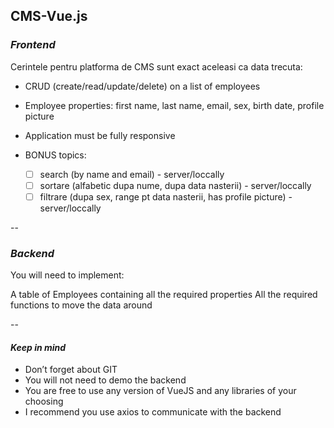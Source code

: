 ## CMS-Vue.js

### _*Frontend*_

Cerintele pentru platforma de CMS sunt exact aceleasi ca data trecuta:

- CRUD (create/read/update/delete) on a list of employees
- Employee properties: first name, last name, email, sex, birth date, profile picture
- Application must be fully responsive
- BONUS topics:

  - [ ] search (by name and email) - server/loccally
  - [ ] sortare (alfabetic dupa nume, dupa data nasterii) - server/loccally
  - [ ] filtrare (dupa sex, range pt data nasterii, has profile picture) - server/loccally

--

### _*Backend*_

You will need to implement:

A table of Employees containing all the required properties
All the required functions to move the data around

--

#### _*Keep in mind*_

- Don’t forget about GIT
- You will not need to demo the backend
- You are free to use any version of VueJS and any libraries of your choosing
- I recommend you use axios to communicate with the backend
